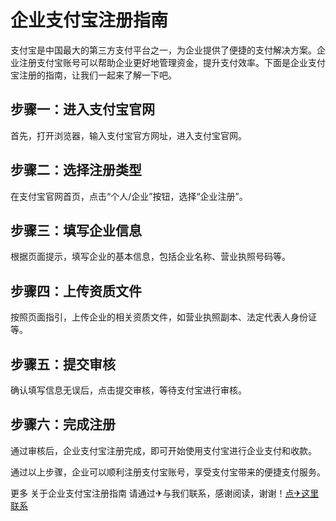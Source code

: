 # 企业支付宝注册指南

支付宝是中国最大的第三方支付平台之一，为企业提供了便捷的支付解决方案。企业注册支付宝账号可以帮助企业更好地管理资金，提升支付效率。下面是企业支付宝注册的指南，让我们一起来了解一下吧。

## 步骤一：进入支付宝官网

首先，打开浏览器，输入支付宝官方网址，进入支付宝官网。

## 步骤二：选择注册类型

在支付宝官网首页，点击“个人/企业”按钮，选择“企业注册”。

## 步骤三：填写企业信息

根据页面提示，填写企业的基本信息，包括企业名称、营业执照号码等。

## 步骤四：上传资质文件

按照页面指引，上传企业的相关资质文件，如营业执照副本、法定代表人身份证等。

## 步骤五：提交审核

确认填写信息无误后，点击提交审核，等待支付宝进行审核。

## 步骤六：完成注册

通过审核后，企业支付宝注册完成，即可开始使用支付宝进行企业支付和收款。

通过以上步骤，企业可以顺利注册支付宝账号，享受支付宝带来的便捷支付服务。

更多 关于企业支付宝注册指南 请通过✈与我们联系，感谢阅读，谢谢！[点✈这里联系](https://111.k02.cc)